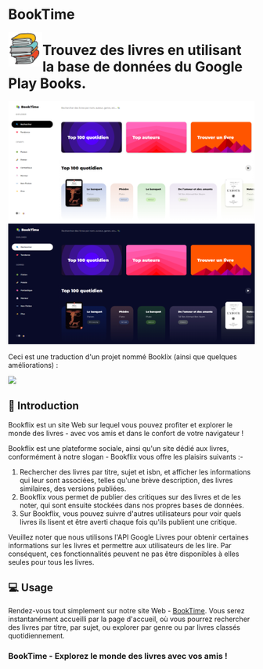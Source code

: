 # BookTime
<img align="left" width=70px height=70px src=".//icons/BookFlix.png" alt="Bookflix logo">

 <h1>Trouvez des livres en utilisant la base de données du Google Play Books.</h1>

<img src="icons/Capture.PNG">
<img src="icons/Capture2.PNG">

<p allign="center">

Ceci est une traduction d'un projet nommé Booklix (ainsi que quelques améliorations) :

<a href="https://github.com/Harry-Hopkinson">
	<img src= "https://images.weserv.nl/?url=avatars.githubusercontent.com/u/85027459?v=4&h=100&w=100&fit=cover&mask=circle&maxage=7d">
</a>

</p>

## 🏁 Introduction

Bookflix est un site Web sur lequel vous pouvez profiter et explorer le monde des livres - avec vos amis et dans le confort de votre navigateur !

Bookflix est une plateforme sociale, ainsi qu'un site dédié aux livres, conformément à notre slogan - Bookflix vous offre les plaisirs suivants :-

1. Rechercher des livres par titre, sujet et isbn, et afficher les informations qui leur sont associées, telles qu'une brève description, des livres similaires, des versions publiées.
2. Bookflix vous permet de publier des critiques sur des livres et de les noter, qui sont ensuite stockées dans nos propres bases de données.
3. Sur Bookflix, vous pouvez suivre d'autres utilisateurs pour voir quels livres ils lisent et être averti chaque fois qu'ils publient une critique.

Veuillez noter que nous utilisons l'API Google Livres pour obtenir certaines informations sur les livres et permettre aux utilisateurs de les lire. Par conséquent, ces fonctionnalités peuvent ne pas être disponibles à elles seules pour tous les livres.

## 💻 Usage

Rendez-vous tout simplement sur notre site Web - [BookTime]([https://wedone.github.io/BookTime/](https://wedoneofficiel.github.io/Boot-projets-Wedone-Officiel/BookTime/)). Vous serez instantanément accueilli par la page d'accueil, où vous pourrez rechercher des livres par titre, par sujet, ou explorer par genre ou par livres classés quotidiennement.

<h3 allign="center">BookTime - Explorez le monde des livres avec vos amis ! </h3>
